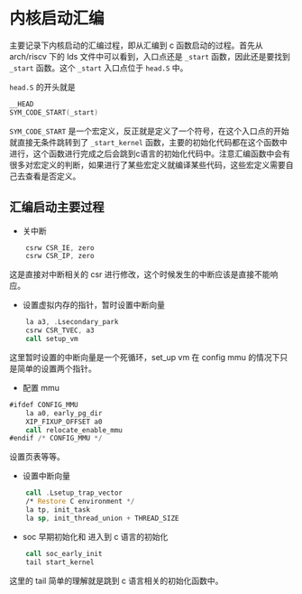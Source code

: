 # 内核启动汇编

主要记录下内核启动的汇编过程，即从汇编到 c 函数启动的过程。首先从 arch/riscv 下的 lds 文件中可以看到，入口点还是 `_start` 函数，因此还是要找到 `_start` 函数。这个 `_start` 入口点位于 `head.S` 中。

`head.S` 的开头就是

```asm
__HEAD
SYM_CODE_START(_start)
```

`SYM_CODE_START` 是一个宏定义，反正就是定义了一个符号，在这个入口点的开始就直接无条件跳转到了 `_start_kernel` 函数，主要的初始化代码都在这个函数中进行，这个函数进行完成之后会跳到c语言的初始化代码中。注意汇编函数中会有很多对宏定义的判断，如果进行了某些宏定义就编译某些代码，这些宏定义需要自己去查看是否定义。

## 汇编启动主要过程

- 关中断

```asm
	csrw CSR_IE, zero
	csrw CSR_IP, zero
```

这是直接对中断相关的 csr 进行修改，这个时候发生的中断应该是直接不能响应。

- 设置虚拟内存的指针，暂时设置中断向量

```asm
	la a3, .Lsecondary_park
	csrw CSR_TVEC, a3
	call setup_vm
```

这里暂时设置的中断向量是一个死循环，set_up vm 在 config mmu 的情况下只是简单的设置两个指针。

- 配置 mmu

```asm
#ifdef CONFIG_MMU
	la a0, early_pg_dir
	XIP_FIXUP_OFFSET a0
	call relocate_enable_mmu
#endif /* CONFIG_MMU */
```

设置页表等等。

- 设置中断向量

```asm
	call .Lsetup_trap_vector
	/* Restore C environment */
	la tp, init_task
	la sp, init_thread_union + THREAD_SIZE
```

- soc 早期初始化和 进入到 c 语言的初始化

```asm
	call soc_early_init
	tail start_kernel
```

这里的 tail 简单的理解就是跳到 c 语言相关的初始化函数中。
